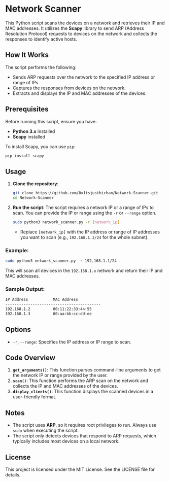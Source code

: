 
# Network Scanner

This Python script scans the devices on a network and retrieves their IP and MAC addresses. It utilizes the **Scapy** library to send ARP (Address Resolution Protocol) requests to devices on the network and collects the responses to identify active hosts.

## How It Works
The script performs the following:
- Sends ARP requests over the network to the specified IP address or range of IPs.
- Captures the responses from devices on the network.
- Extracts and displays the IP and MAC addresses of the devices.

## Prerequisites

Before running this script, ensure you have:
- **Python 3.x** installed
- **Scapy** installed

To install Scapy, you can use `pip`:
```bash
pip install scapy
```

## Usage

1. **Clone the repository**:
   ```bash
   git clone https://github.com/0x1tsjusthicham/Network-Scanner.git
   cd Network-Scanner
   ```

2. **Run the script**:
   The script requires a network IP or a range of IPs to scan. You can provide the IP or range using the `-r` or `--range` option.

   ```bash
   sudo python3 network_scanner.py -r [network_ip]
   ```

   - Replace `[network_ip]` with the IP address or range of IP addresses you want to scan (e.g., `192.168.1.1/24` for the whole subnet).

### Example:

```bash
sudo python3 network_scanner.py -r 192.168.1.1/24
```

This will scan all devices in the `192.168.1.x` network and return their IP and MAC addresses.

### Sample Output:
```bash
IP Address           MAC Address
------------------------------------------
192.168.1.2          00:11:22:33:44:55
192.168.1.3          00:aa:bb:cc:dd:ee
```

## Options
- `-r`, `--range`: Specifies the IP address or IP range to scan.

## Code Overview

1. **`get_arguments()`**: This function parses command-line arguments to get the network IP or range provided by the user.
2. **`scan()`**: This function performs the ARP scan on the network and collects the IP and MAC addresses of the devices.
3. **`display_clients()`**: This function displays the scanned devices in a user-friendly format.

## Notes

- The script uses **ARP**, so it requires root privileges to run. Always use `sudo` when executing the script.
- The script only detects devices that respond to ARP requests, which typically includes most devices on a local network.

## License
This project is licensed under the MIT License. See the LICENSE file for details.
